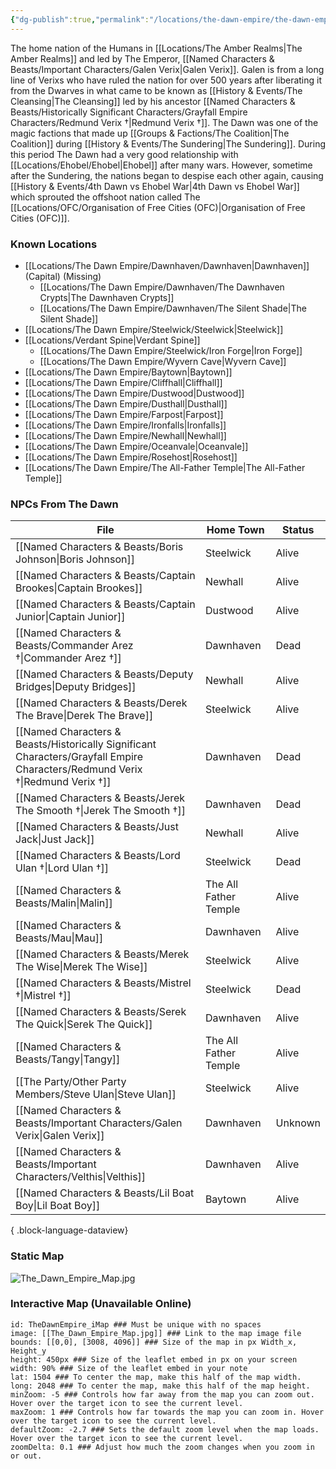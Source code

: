 ```yaml
---
{"dg-publish":true,"permalink":"/locations/the-dawn-empire/the-dawn-empire/","updated":"2025-01-14T21:03:47.558+00:00"}
---
```


The home nation of the Humans in [[Locations/The Amber Realms\|The Amber Realms]] and led by The Emperor, [[Named Characters & Beasts/Important Characters/Galen Verix\|Galen Verix]]. Galen is from a long line of Verixs who have ruled the nation for over 500 years after liberating it from the Dwarves in what came to be known as [[History & Events/The Cleansing\|The Cleansing]] led by his ancestor [[Named Characters & Beasts/Historically Significant  Characters/Grayfall Empire Characters/Redmund Verix †\|Redmund Verix †]]. The Dawn was one of the magic factions that made up [[Groups & Factions/The Coalition\|The Coalition]] during [[History & Events/The Sundering\|The Sundering]]. During this period The Dawn had a very good relationship with [[Locations/Ehobel/Ehobel\|Ehobel]] after many wars. However, sometime after the Sundering, the nations began to despise each other again, causing [[History & Events/4th Dawn vs Ehobel War\|4th Dawn vs Ehobel War]] which sprouted the offshoot nation called The [[Locations/OFC/Organisation of Free Cities (OFC)\|Organisation of Free Cities (OFC)]].

### Known Locations
- [[Locations/The Dawn Empire/Dawnhaven/Dawnhaven\|Dawnhaven]] (Capital) (Missing)
	- [[Locations/The Dawn Empire/Dawnhaven/The Dawnhaven Crypts\|The Dawnhaven Crypts]]
	- [[Locations/The Dawn Empire/Dawnhaven/The Silent Shade\|The Silent Shade]]
- [[Locations/The Dawn Empire/Steelwick/Steelwick\|Steelwick]]
- [[Locations/Verdant Spine\|Verdant Spine]]
	- [[Locations/The Dawn Empire/Steelwick/Iron Forge\|Iron Forge]]
	- [[Locations/The Dawn Empire/Wyvern Cave\|Wyvern Cave]]
- [[Locations/The Dawn Empire/Baytown\|Baytown]]
- [[Locations/The Dawn Empire/Cliffhall\|Cliffhall]]
- [[Locations/The Dawn Empire/Dustwood\|Dustwood]]
- [[Locations/The Dawn Empire/Dusthall\|Dusthall]]
- [[Locations/The Dawn Empire/Farpost\|Farpost]]
- [[Locations/The Dawn Empire/Ironfalls\|Ironfalls]] 
- [[Locations/The Dawn Empire/Newhall\|Newhall]]
- [[Locations/The Dawn Empire/Oceanvale\|Oceanvale]]
- [[Locations/The Dawn Empire/Rosehost\|Rosehost]]
- [[Locations/The Dawn Empire/The All-Father Temple\|The All-Father Temple]]

### NPCs From The Dawn
| File                                                                                                                              | Home Town             | Status  |
| --------------------------------------------------------------------------------------------------------------------------------- | --------------------- | ------- |
| [[Named Characters & Beasts/Boris Johnson\|Boris Johnson]]                                                                     | Steelwick             | Alive   |
| [[Named Characters & Beasts/Captain Brookes\|Captain Brookes]]                                                                 | Newhall               | Alive   |
| [[Named Characters & Beasts/Captain Junior\|Captain Junior]]                                                                   | Dustwood              | Alive   |
| [[Named Characters & Beasts/Commander Arez †\|Commander Arez †]]                                                               | Dawnhaven             | Dead    |
| [[Named Characters & Beasts/Deputy Bridges\|Deputy Bridges]]                                                                   | Newhall               | Alive   |
| [[Named Characters & Beasts/Derek The Brave\|Derek The Brave]]                                                                 | Steelwick             | Alive   |
| [[Named Characters & Beasts/Historically Significant  Characters/Grayfall Empire Characters/Redmund Verix †\|Redmund Verix †]] | Dawnhaven             | Dead    |
| [[Named Characters & Beasts/Jerek The Smooth †\|Jerek The Smooth †]]                                                           | Dawnhaven             | Dead    |
| [[Named Characters & Beasts/Just Jack\|Just Jack]]                                                                             | Newhall               | Alive   |
| [[Named Characters & Beasts/Lord Ulan †\|Lord Ulan †]]                                                                         | Steelwick             | Dead    |
| [[Named Characters & Beasts/Malin\|Malin]]                                                                                     | The All Father Temple | Alive   |
| [[Named Characters & Beasts/Mau\|Mau]]                                                                                         | Dawnhaven             | Alive   |
| [[Named Characters & Beasts/Merek The Wise\|Merek The Wise]]                                                                   | Steelwick             | Alive   |
| [[Named Characters & Beasts/Mistrel †\|Mistrel †]]                                                                             | Steelwick             | Dead    |
| [[Named Characters & Beasts/Serek The Quick\|Serek The Quick]]                                                                 | Dawnhaven             | Alive   |
| [[Named Characters & Beasts/Tangy\|Tangy]]                                                                                     | The All Father Temple | Alive   |
| [[The Party/Other Party Members/Steve Ulan\|Steve Ulan]]                                                                       | Steelwick             | Alive   |
| [[Named Characters & Beasts/Important Characters/Galen Verix\|Galen Verix]]                                                    | Dawnhaven             | Unknown |
| [[Named Characters & Beasts/Important Characters/Velthis\|Velthis]]                                                            | Dawnhaven             | Alive   |
| [[Named Characters & Beasts/Lil Boat Boy\|Lil Boat Boy]]                                                                       | Baytown               | Alive   |

{ .block-language-dataview}

### Static Map
![The_Dawn_Empire_Map.jpg](/img/user/Admin/Attachments/The_Dawn_Empire_Map.jpg)

### Interactive Map (Unavailable Online)
```leaflet  
id: TheDawnEmpire_iMap ### Must be unique with no spaces  
image: [[The_Dawn_Empire_Map.jpg]] ### Link to the map image file  
bounds: [[0,0], [3008, 4096]] ### Size of the map in px Width_x, Height_y  
height: 450px ### Size of the leaflet embed in px on your screen  
width: 90% ### Size of the leaflet embed in your note  
lat: 1504 ### To center the map, make this half of the map width.  
long: 2048 ### To center the map, make this half of the map height.  
minZoom: -5 ### Controls how far away from the map you can zoom out. Hover over the target icon to see the current level.  
maxZoom: 1 ### Controls how far towards the map you can zoom in. Hover over the target icon to see the current level.  
defaultZoom: -2.7 ### Sets the default zoom level when the map loads. Hover over the target icon to see the current level.  
zoomDelta: 0.1 ### Adjust how much the zoom changes when you zoom in or out.
```
